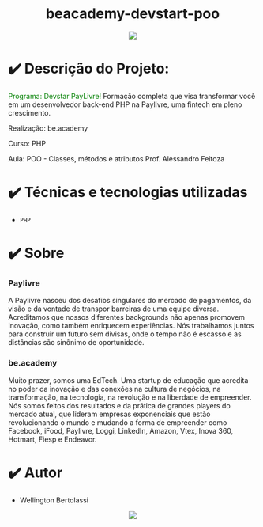 <h1 align="center"> beacademy-devstart-poo </h1>


<p align="center">
<img src="(C:\Users\Wellington\Desktop\Cubo.png)"/>
</p>


# ✔️ Descrição do Projeto:
<font color="green"> Programa: Devstar PayLivre! </font>
Formação completa que visa transformar você em um desenvolvedor back-end PHP na Paylivre, uma fintech em pleno crescimento.

Realização: be.academy

Curso: PHP

Aula: POO - Classes, métodos e atributos
Prof. Alessandro Feitoza

# ✔️ Técnicas e tecnologias utilizadas

- ``PHP``


# ✔️ Sobre

### Paylivre
A Paylivre nasceu dos desafios singulares do mercado de pagamentos, da visão e da vontade de transpor barreiras de uma equipe diversa. 
Acreditamos que nossos diferentes backgrounds não apenas promovem inovação, como também enriquecem experiências.
Nós trabalhamos juntos para construir um futuro sem divisas, onde o tempo não é escasso e as distâncias são sinônimo de oportunidade.

### be.academy
Muito prazer, somos uma EdTech. Uma startup de educação que acredita no poder da inovação e das conexões na cultura de negócios, na transformação, na tecnologia, na revolução e na liberdade de empreender. 
Nós somos feitos dos resultados e da prática de grandes players do mercado atual, que lideram empresas exponenciais que estão revolucionando o mundo e mudando a forma de empreender como Facebook, iFood, Paylivre, Loggi, LinkedIn, Amazon, Vtex, Inova 360, Hotmart, Fiesp e Endeavor.


# ✔️ Autor

- Wellington Bertolassi


<p align="center">
<img src="http://img.shields.io/static/v1?label=STATUS&message=EM%20DESENVOLVIMENTO&color=GREEN&style=for-the-badge"/>
</p>
